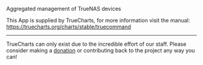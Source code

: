 Aggregated management of TrueNAS devices

This App is supplied by TrueCharts, for more information visit the manual: https://truecharts.org/charts/stable/truecommand

---

TrueCharts can only exist due to the incredible effort of our staff.
Please consider making a [donation](https://truecharts.org/docs/about/sponsor) or contributing back to the project any way you can!

